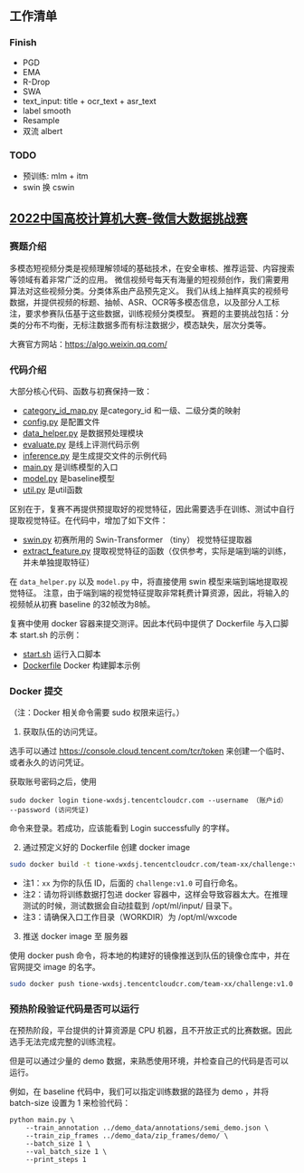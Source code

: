## 工作清单

### Finish

* PGD
* EMA
* R-Drop
* SWA
* text_input: title + ocr_text + asr_text
* label smooth
* Resample
* 双流 albert

### TODO

* 预训练: mlm + itm
* swin 换 cswin

## [2022中国高校计算机大赛-微信大数据挑战赛](https://algo.weixin.qq.com/)

### 赛题介绍

多模态短视频分类是视频理解领域的基础技术，在安全审核、推荐运营、内容搜索等领域有着非常广泛的应用。
微信视频号每天有海量的短视频创作，我们需要用算法对这些视频分类。分类体系由产品预先定义。
我们从线上抽样真实的视频号数据，并提供视频的标题、抽帧、ASR、OCR等多模态信息，以及部分人工标注，要求参赛队伍基于这些数据，训练视频分类模型。
赛题的主要挑战包括：分类的分布不均衡，无标注数据多而有标注数据少，模态缺失，层次分类等。

大赛官方网站：https://algo.weixin.qq.com/

### 代码介绍

大部分核心代码、函数与初赛保持一致：

- [category_id_map.py](category_id_map.py) 是category_id 和一级、二级分类的映射
- [config.py](config.py) 是配置文件
- [data_helper.py](data_helper.py) 是数据预处理模块
- [evaluate.py](evaluate.py) 是线上评测代码示例
- [inference.py](inference.py) 是生成提交文件的示例代码
- [main.py](main.py) 是训练模型的入口
- [model.py](model.py) 是baseline模型
- [util.py](util.py) 是util函数

区别在于，复赛不再提供预提取好的视觉特征，因此需要选手在训练、测试中自行提取视觉特征。在代码中，增加了如下文件：

- [swin.py](swin.py) 初赛所用的 Swin-Transformer （tiny） 视觉特征提取器
- [extract_feature.py](extract_feature.py) 提取视觉特征的函数（仅供参考，实际是端到端的训练，并未单独提取特征）

在 `data_helper.py` 以及 `model.py` 中，将直接使用 swin 模型来端到端地提取视觉特征。
注意，由于端到端的视觉特征提取非常耗费计算资源，因此，将输入的视频帧从初赛 baseline 的32帧改为8帧。

复赛中使用 docker 容器来提交测评。因此本代码中提供了 Dockerfile 与入口脚本 start.sh 的示例：

- [start.sh](start.sh) 运行入口脚本
- [Dockerfile](dockerfile) Docker 构建脚本示例


### Docker 提交

（注：Docker 相关命令需要 sudo 权限来运行。）

1. 获取队伍的访问凭证。

  选手可以通过 https://console.cloud.tencent.com/tcr/token 来创建一个临时、或者永久的访问凭证。
  
  获取账号密码之后，使用
  ```
  sudo docker login tione-wxdsj.tencentcloudcr.com --username （账户id） --password (访问凭证)
  ```
  命令来登录。若成功，应该能看到 Login successfully 的字样。
  

2. 通过预定义好的 Dockerfile 创建 docker image

  ```bash
  sudo docker build -t tione-wxdsj.tencentcloudcr.com/team-xx/challenge:v1.0 .
  ```

  * 注1：`xx` 为你的队伍 ID，后面的 `challenge:v1.0` 可自行命名。
  * 注2：请勿将训练数据打包进 docker 容器中，这样会导致容器太大。在推理测试的时候，测试数据会自动挂载到 /opt/ml/input/ 目录下。
  * 注3：请确保入口工作目录（WORKDIR）为 /opt/ml/wxcode 
  

3. 推送 docker image 至 服务器
  
  使用 docker push 命令，将本地的构建好的镜像推送到队伍的镜像仓库中，并在官网提交 image 的名字。
  
  ```bash
  sudo docker push tione-wxdsj.tencentcloudcr.com/team-xx/challenge:v1.0
  ```

### 预热阶段验证代码是否可以运行

在预热阶段，平台提供的计算资源是 CPU 机器，且不开放正式的比赛数据。因此选手无法完成完整的训练流程。

但是可以通过少量的 demo 数据，来熟悉使用环境，并检查自己的代码是否可以运行。

例如，在 baseline 代码中，我们可以指定训练数据的路径为 demo ，并将 batch-size 设置为 1 来检验代码：

```
python main.py \
    --train_annotation ../demo_data/annotations/semi_demo.json \
    --train_zip_frames ../demo_data/zip_frames/demo/ \
    --batch_size 1 \
    --val_batch_size 1 \
    --print_steps 1
```

